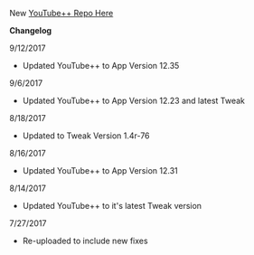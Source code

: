 New [YouTube++ Repo Here](https://github.com/JMccormick264/YouTubePP)

**Changelog**

9/12/2017

 - Updated YouTube++ to App Version 12.35

9/6/2017

 - Updated YouTube++ to App Version 12.23 and latest Tweak

8/18/2017

 - Updated to Tweak Version 1.4r-76

8/16/2017

 - Updated YouTube++ to App Version 12.31

8/14/2017

 - Updated YouTube++ to it's latest Tweak version


7/27/2017

 - Re-uploaded to include new fixes
